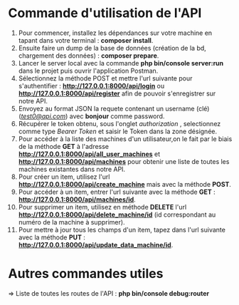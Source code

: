 # Commande d'utilisation de l'API


1. Pour commencer, installez les dépendances sur votre machine en tapant dans votre terminal : **composer install**.
2. Ensuite faire un dump de la base de données (création de la bd, chargement des données) : **composer prepare**.
3. Lancer le server local avec la commande **php bin/console server:run** dans le projet puis ouvrir l'application Postman.
4. Sélectionnez la méthode POST et mettre l'url suivante pour s'authentifier : **http://127.0.0.1:8000/api/login** ou **http://127.0.0.1:8000/api/register** afin de pouvoir s'enregistrer sur notre API.
5. Envoyez au format JSON la requete contenant un username (clé) (*test0@api.com*) avec **bonjour** comme password.
6. Récupérer le token obtenu, sous l'onglet *authorization* , selectionnez comme type *Bearer Token* et saisir le Token dans la zone désignée.
7. Pour accéder à la liste des machines d'un utilisateur,on le fait par le biais de la méthode **GET** à l'adresse **http://127.0.0.1:8000/api/all_user_machines** et **http://127.0.0.1:8000/api/machines** pour obtenir une liste de toutes les machines existantes dans notre API.
8. Pour créer un item, utilisez l'url **http://127.0.0.1:8000/api/create_machine** mais avec la méthode **POST**.
9. Pour accéder à un item, entrer l'url suivante avec la méthode **GET** : **http://127.0.0.1:8000/api/machines/id**.
10. Pour supprimer un item, utilisez en méthode **DELETE** l'url **http://127.0.0.1:8000/api/delete_machine/id** (id correspondant au numéro de la machine à supprimer). 
11. Pour mettre à jour tous les champs d'un item, tapez dans l'url suivante avec la méthode **PUT** : **http://127.0.0.1:8000/api/update_data_machine/id**.


# Autres commandes utiles

=> Liste de toutes les routes de l'API : **php bin/console debug:router**